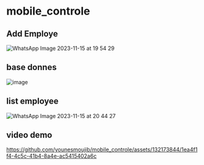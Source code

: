# mobile_controle

## Add Employe
![WhatsApp Image 2023-11-15 at 19 54 29](https://github.com/younesmoujib/mobile_controle/assets/132173844/3730f4a6-a410-4a82-8b6e-f6b95501e82a)

## base donnes 
![image](https://github.com/younesmoujib/mobile_controle/assets/132173844/f4715de2-7bd3-4774-8a25-8e217db68db9)

## list employee

![WhatsApp Image 2023-11-15 at 20 44 27](https://github.com/younesmoujib/mobile_controle/assets/132173844/0a15e189-5d47-4e0a-b554-f65f1fccf936)


## video demo 




https://github.com/younesmoujib/mobile_controle/assets/132173844/1ea4f1f4-4c5c-41b4-8a4e-ac5415402a6c



